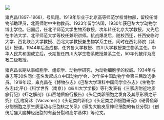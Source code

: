 ![](https://s2.loli.net/2022/09/01/stDhBZo2IYi83Nl.png)

雍克昌(1897-1968)，号凤翔。1919年毕业于北京高等师范学校博物部，留校任博物部助理员，北高师附中生物教员。1923年留学法国，1930年获巴黎大学动物学博士学位。归国后，任北平师范大学生物系教授，次年转任北京大学教授，又先后在中法大学、北平师范大学等校任兼职讲师。抗战爆发后，随校西迁，任西安临时大学、西北联合大学教授、西北大学教授兼生物学系主任，同时在西北师院（城固）授课。1944年后至成都，任齐鲁大学教授、四川大学教授兼生物系主任。中华人民共和国成立后，长期担任四川大学生物系教授兼系主任，50年代被评为高教二级教授。

雍克昌长期从事细胞学、组织学、动物学研究，为动物细胞学的权威。1934年与秉志等30名同仁签名发起成立中国动物学会，次年任中国动物学会第三届改选委员。1919年起，雍克昌在《博物杂志》《巴黎大学理科中国同学会杂志》《生物学杂志(北平)》《科学世界（南京）》《四川大学学报》等刊发表有《三家店附近地质旅行记》《虾之解剖》《山西地质旅行报告》《头足类卵细胞之发育及其原形质之研究》《瓦格窝沐（Vacvome）》《头足类的卵化》《头足类之卵细胞研究》《硬骨鱼卵分割细胞之原生质运动与细胞核之关系》《家兔大脑皮层神经细胞的有丝分裂》《创伤后猫大脑神经细胞的有丝分裂和高尔基体》等论文。